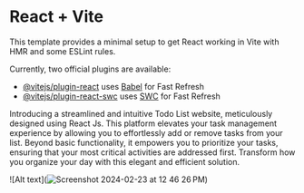 # React + Vite

This template provides a minimal setup to get React working in Vite with HMR and some ESLint rules.

Currently, two official plugins are available:

- [@vitejs/plugin-react](https://github.com/vitejs/vite-plugin-react/blob/main/packages/plugin-react/README.md) uses [Babel](https://babeljs.io/) for Fast Refresh
- [@vitejs/plugin-react-swc](https://github.com/vitejs/vite-plugin-react-swc) uses [SWC](https://swc.rs/) for Fast Refresh



Introducing a streamlined and intuitive Todo List website, meticulously designed using React Js. This platform elevates your task management experience by allowing you to effortlessly add or remove tasks from your list. Beyond basic functionality, it empowers you to prioritize your tasks, ensuring that your most critical activities are addressed first. Transform how you organize your day with this elegant and efficient solution.

![Alt text](![Screenshot 2024-02-23 at 12 46 26 PM](https://github.com/tiennhann/Todo-list/assets/78122724/3042b6be-aeea-421c-9f78-c5aee143dfbd))
